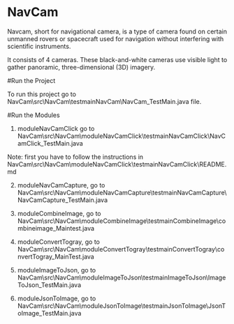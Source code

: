 # NavCam

Navcam, short for navigational camera, is a type of camera found on certain unmanned rovers or spacecraft used for navigation without interfering with scientific instruments.

It consists of 4 cameras. These black-and-white cameras use visible light to gather panoramic, three-dimensional (3D) imagery.

#Run the Project

To run this project go to  NavCam\src\NavCam\testmainNavCam\NavCam_TestMain.java file.


#Run the Modules

1) moduleNavCamClick
go to NavCam\src\NavCam\moduleNavCamClick\testmainNavCamClick\NavCamClick_TestMain.java

Note: first you have to follow the instructions in 
NavCam\src\NavCam\moduleNavCamClick\testmainNavCamClick\README.md

2) moduleNavCamCapture, 
go to NavCam\src\NavCam\moduleNavCamCapture\testmainNavCamCapture\NavCamCapture_TestMain.java

3) moduleCombineImage, 
go to NavCam\src\NavCam\moduleCombineImage\testmainCombineImage\combineimage_Maintest.java

4) moduleConvertTogray, 
go to NavCam\src\NavCam\moduleConvertTogray\testmainConvertTogray\convertTogray_MainTest.java

5) moduleImageToJson,
go to NavCam\src\NavCam\moduleImageToJson\testmainImageToJson\ImageToJson_TestMain.java

6) moduleJsonToImage,
go to NavCam\src\NavCam\moduleJsonToImage\testmainJsonToImage\JsonToImage_TestMain.java

